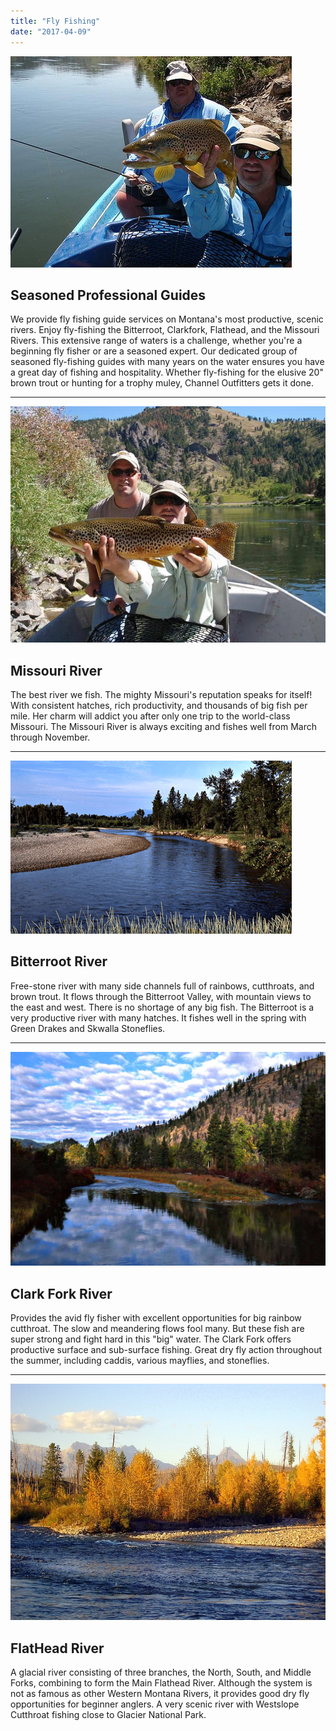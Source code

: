 ```yaml
---
title: "Fly Fishing"
date: "2017-04-09"
---
```


![](images/expert-guides.jpg)

## **Seasoned Professional Guides**

We provide fly fishing guide services on Montana's most productive, scenic rivers. Enjoy fly-fishing the Bitterroot, Clarkfork, Flathead, and the Missouri Rivers. This extensive range of waters is a challenge, whether you're a beginning fly fisher or are a seasoned expert. Our dedicated group of seasoned fly-fishing guides with many years on the water ensures you have a great day of fishing and hospitality. Whether fly-fishing for the elusive 20" brown trout or hunting for a trophy muley, Channel Outfitters gets it done.

* * *

![](images/missouri-river.jpg)

## Missouri River

The best river we fish. The mighty Missouri's reputation speaks for itself! With consistent hatches, rich productivity, and thousands of big fish per mile. Her charm will addict you after only one trip to the world-class Missouri. The Missouri River is always exciting and fishes well from March through November.

* * *

![](images/bitterroot-river.png)

## Bitterroot River

Free-stone river with many side channels full of rainbows, cutthroats, and brown trout. It flows through the Bitterroot Valley, with mountain views to the east and west. There is no shortage of any big fish. The Bitterroot is a very productive river with many hatches. It fishes well in the spring with Green Drakes and Skwalla Stoneflies.

* * *

![](images/clarkforkriver.jpg)

## Clark Fork River

Provides the avid fly fisher with excellent opportunities for big rainbow cutthroat. The slow and meandering flows fool many. But these fish are super strong and fight hard in this "big" water. The Clark Fork offers productive surface and sub-surface fishing. Great dry fly action throughout the summer, including caddis, various mayflies, and stoneflies.

* * *

![](images/fall-on-the-flathead-river-polebridge-montana.jpg)

## FlatHead River

A glacial river consisting of three branches, the North, South, and Middle Forks, combining to form the Main Flathead River. Although the system is not as famous as other Western Montana Rivers, it provides good dry fly opportunities for beginner anglers. A very scenic river with Westslope Cutthroat fishing close to Glacier National Park.
